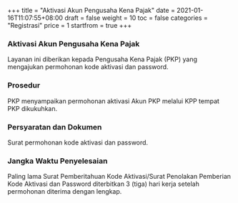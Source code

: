 +++
title = "Aktivasi Akun Pengusaha Kena Pajak"
date = 2021-01-16T11:07:55+08:00
draft = false
weight = 10
toc = false
categories = "Registrasi"
price = 1
startfrom = true
+++
### Aktivasi Akun Pengusaha Kena Pajak
Layanan ini diberikan kepada Pengusaha Kena Pajak (PKP) yang mengajukan permohonan kode aktivasi dan password. 
### Prosedur
PKP menyampaikan permohonan aktivasi Akun PKP melalui KPP tempat PKP dikukuhkan. 
### Persyaratan dan Dokumen
Surat permohonan kode aktivasi dan password.
### Jangka Waktu Penyelesaian
Paling lama Surat Pemberitahuan Kode Aktivasi/Surat Penolakan Pemberian Kode Aktivasi dan Password diterbitkan 3 (tiga) hari kerja setelah permohonan diterima dengan lengkap.